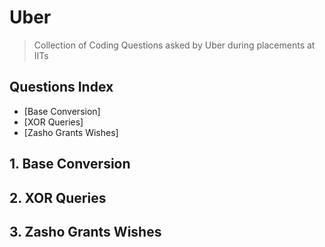 # Uber
> Collection of Coding Questions asked by Uber during placements at IITs

## Questions Index

* [Base Conversion]
* [XOR Queries]
* [Zasho Grants Wishes]

## 1. Base Conversion

## 2. XOR Queries

## 3. Zasho Grants Wishes


